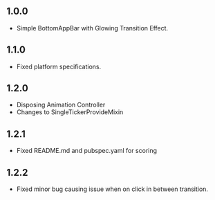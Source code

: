 ## 1.0.0

* Simple BottomAppBar with Glowing Transition Effect.

## 1.1.0

* Fixed platform specifications.

## 1.2.0

* Disposing Animation Controller
* Changes to SingleTickerProvideMixin

## 1.2.1

* Fixed README.md and pubspec.yaml for scoring

## 1.2.2

* Fixed minor bug causing issue when on click in between transition.

